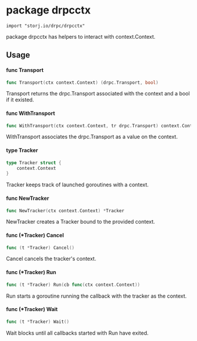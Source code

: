 # package drpcctx

`import "storj.io/drpc/drpcctx"`

package drpcctx has helpers to interact with context.Context.

## Usage

#### func  Transport

```go
func Transport(ctx context.Context) (drpc.Transport, bool)
```
Transport returns the drpc.Transport associated with the context and a bool if
it existed.

#### func  WithTransport

```go
func WithTransport(ctx context.Context, tr drpc.Transport) context.Context
```
WithTransport associates the drpc.Transport as a value on the context.

#### type Tracker

```go
type Tracker struct {
	context.Context
}
```

Tracker keeps track of launched goroutines with a context.

#### func  NewTracker

```go
func NewTracker(ctx context.Context) *Tracker
```
NewTracker creates a Tracker bound to the provided context.

#### func (*Tracker) Cancel

```go
func (t *Tracker) Cancel()
```
Cancel cancels the tracker's context.

#### func (*Tracker) Run

```go
func (t *Tracker) Run(cb func(ctx context.Context))
```
Run starts a goroutine running the callback with the tracker as the context.

#### func (*Tracker) Wait

```go
func (t *Tracker) Wait()
```
Wait blocks until all callbacks started with Run have exited.

